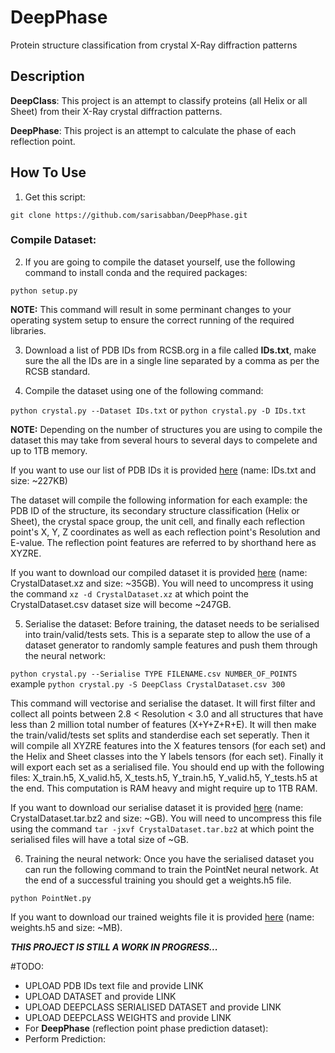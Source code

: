 # DeepPhase
 Protein structure classification from crystal X-Ray diffraction patterns

## Description
**DeepClass**: This project is an attempt to classify proteins (all Helix or all Sheet) from their X-Ray crystal diffraction patterns.

**DeepPhase**: This project is an attempt to calculate the phase of each reflection point.

## How To Use
1. Get this script:

`git clone https://github.com/sarisabban/DeepPhase.git`

### Compile Dataset:
2. If you are going to compile the dataset yourself, use the following command to install conda and the required packages:

`python setup.py`

**NOTE:** This command will result in some perminant changes to your operating system setup to ensure the correct running of the required libraries.

3. Download a list of PDB IDs from RCSB.org in a file called **IDs.txt**, make sure the all the IDs are in a single line separated by a comma as per the RCSB standard.

4. Compile the dataset using one of the following command:

`python crystal.py --Dataset IDs.txt` or `python crystal.py -D IDs.txt`

**NOTE:** Depending on the number of structures you are using to compile the dataset this may take from several hours to several days to compelete and up to 1TB memory.

If you want to use our list of PDB IDs it is provided [here]() (name: IDs.txt and size: ~227KB)

The dataset will compile the following information for each example: the PDB ID of the structure, its secondary structure classification (Helix or Sheet), the crystal space group, the unit cell, and finally each reflection point's X, Y, Z coordinates as well as each reflection point's Resolution and E-value. The reflection point features are referred to by shorthand here as XYZRE.

If you want to download our compiled dataset it is provided [here]() (name: CrystalDataset.xz and size: ~35GB). You will need to uncompress it using the command `xz -d CrystalDataset.xz` at which point the CrystalDataset.csv dataset size will become ~247GB.

5. Serialise the dataset:
Before training, the dataset needs to be serialised into train/valid/tests sets. This is a separate step to allow the use of a dataset generator to randomly sample features and push them through the neural network:

`python crystal.py --Serialise TYPE FILENAME.csv NUMBER_OF_POINTS` example `python crystal.py -S DeepClass CrystalDataset.csv 300`

This command will vectorise and serialise the dataset. It will first filter and collect all points between 2.8 < Resolution < 3.0 and all structures that have less than 2 million total number of features (X+Y+Z+R+E). It will then make the train/valid/tests set splits and standerdise each set seperatly. Then it will compile all XYZRE features into the X features tensors (for each set) and the Helix and Sheet classes into the Y labels tensors (for each set). Finally it will export each set as a serialised file. You should end up with the following files: X_train.h5, X_valid.h5, X_tests.h5, Y_train.h5, Y_valid.h5, Y_tests.h5 at the end. This computation is RAM heavy and might require up to 1TB RAM.

If you want to download our serialise dataset it is provided [here]() (name: CrystalDataset.tar.bz2 and size: ~GB). You will need to uncompress this file using the command `tar -jxvf CrystalDataset.tar.bz2` at which point the serialised files will have a total size of ~GB.

6. Training the neural network:
Once you have the serialised dataset you can run the following command to train the PointNet neural network. At the end of a successful training you should get a weights.h5 file. 

`python PointNet.py`

If you want to download our trained weights file it is provided [here]() (name: weights.h5 and size: ~MB).




















***THIS PROJECT IS STILL A WORK IN PROGRESS...***

#TODO:
* UPLOAD PDB IDs text file and provide LINK
* UPLOAD DATASET and provide LINK
* UPLOAD DEEPCLASS SERIALISED DATASET and provide LINK
* UPLOAD DEEPCLASS WEIGHTS and provide LINK
* For **DeepPhase** (reflection point phase prediction dataset):
* Perform Prediction:

